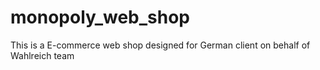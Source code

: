 # monopoly_web_shop
This is a E-commerce web shop designed for German client on behalf of Wahlreich team
